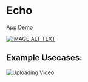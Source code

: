 # Echo
[App Demo](https://www.youtube.com/watch?v=NLsKYH5lfFY)

[![IMAGE ALT TEXT](http://img.youtube.com/vi/NLsKYH5lfFY/0.jpg)](http://www.youtube.com/watch?v=NLsKYH5lfFY "Video Title")

## Example Usecases:
![Uploading Video](Flow_1.gif)
